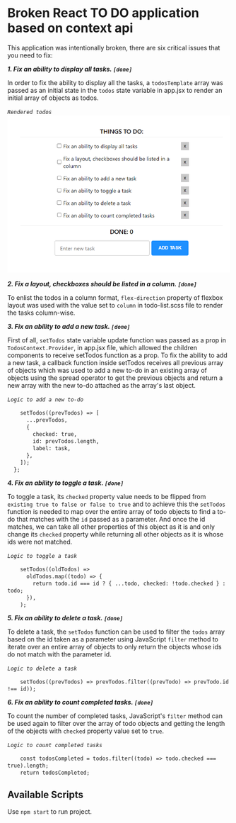 # Broken React TO DO application based on context api

This application was intentionally broken, there are six critical issues that you need to fix:

**_1. Fix an ability to display all tasks. `[done]`_**

In order to fix the ability to display all the tasks, a `todosTemplate` array was passed as an initial state in the `todos` state variable in app.jsx to render an initial array of objects as todos.

_`Rendered todos`_
![Rendered Todos](./src/images/render_all_tasks.png)

**_2. Fix a layout, checkboxes should be listed in a column. `[done]`_**

To enlist the todos in a column format, `flex-direction` property of flexbox layout was used with the value set to `column` in todo-list.scss file to render the tasks column-wise.

**_3. Fix an ability to add a new task. `[done]`_**

First of all, `setTodos` state variable update function was passed as a prop in `TodosContext.Provider`, in app.jsx file, which allowed the children components to receive setTodos function as a prop. To fix the ability to add a new task, a callback function inside setTodos receives all previous array of objects which was used to add a new to-do in an existing array of objects using the spread operator to get the previous objects and return a new array with the new to-do attached as the array's last object.

_`Logic to add a new to-do`_

```
    setTodos((prevTodos) => [
      ...prevTodos,
      {
        checked: true,
        id: prevTodos.length,
        label: task,
      },
    ]);
  };
```

**_4. Fix an ability to toggle a task. `[done]`_**

To toggle a task, its `checked` property value needs to be flipped from `existing true to false or false to true` and to achieve this the `setTodos` function is needed to map over the entire array of todo objects to find a to-do that matches with the `id` passed as a parameter. And once the id matches, we can take all other properties of this object as it is and only change its `checked` property while returning all other objects as it is whose ids were not matched.

_`Logic to toggle a task`_

```
    setTodos((oldTodos) =>
      oldTodos.map((todo) => {
        return todo.id === id ? { ...todo, checked: !todo.checked } : todo;
      }),
    );
```

**_5. Fix an ability to delete a task. `[done]`_**

To delete a task, the `setTodos` function can be used to filter the `todos` array based on the id taken as a parameter using JavaScript `filter` method to iterate over an entire array of objects to only return the objects whose ids do not match with the parameter id.

_`Logic to delete a task`_

```
    setTodos((prevTodos) => prevTodos.filter((prevTodo) => prevTodo.id !== id));
```

**_6. Fix an ability to count completed tasks. `[done]`_**

To count the number of completed tasks, JavaScript's `filter` method can be used again to filter over the array of todo objects and getting the length of the objects with `checked` property value set to `true`.

_`Logic to count completed tasks`_

```
    const todosCompleted = todos.filter((todo) => todo.checked === true).length;
    return todosCompleted;
```

## Available Scripts

Use `npm start` to run project.
